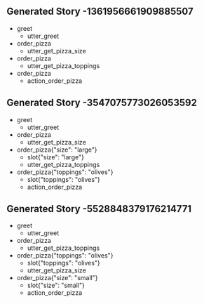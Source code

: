## Generated Story -1361956661909885507
* greet
    - utter_greet
* order_pizza
    - utter_get_pizza_size
* order_pizza
    - utter_get_pizza_toppings
* order_pizza
    - action_order_pizza

## Generated Story -3547075773026053592
* greet
    - utter_greet
* order_pizza
    - utter_get_pizza_size
* order_pizza{"size": "large"}
    - slot{"size": "large"}
    - utter_get_pizza_toppings
* order_pizza{"toppings": "olives"}
    - slot{"toppings": "olives"}
    - action_order_pizza

## Generated Story -5528848379176214771
* greet
    - utter_greet
* order_pizza
    - utter_get_pizza_toppings
* order_pizza{"toppings": "olives"}
    - slot{"toppings": "olives"}
    - utter_get_pizza_size
* order_pizza{"size": "small"}
    - slot{"size": "small"}
    - action_order_pizza